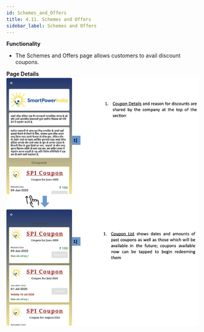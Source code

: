 ```yaml
---
id: Schemes_and_Offers
title: 4.11. Schemes and Offers
sidebar_label: Schemes and Offers
---
```


**Functionality**
* The Schemes and Offers page allows customers to avail discount coupons.


**Page Details**
![Schemes and Offers Details](./assets/4.20_SchmsAndOffrs.png)
